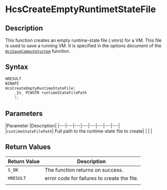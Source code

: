# HcsCreateEmptyRuntimetStateFile

## Description

This function creates an empty runtime-state file (.vmrs) for a VM. This file is used to save a running VM. It is specified in the options document of the [`HcsSaveComputeSystem`](./HcsSaveComputeSystem.md) function.

## Syntax

```cpp
HRESULT
WINAPI
HcsCreateEmptyRuntimeStateFile(
    _In_ PCWSTR runtimeStateFilePath
    );
```

## Parameters

|Parameter     |Description|
|---|---|---|---|---|---|---|---|
|`runtimeStateFilePath`| Full path to the runtime-state file to create|
|    |    |

## Return Values

|Return Value | Description|
|---|---|
|`S_OK` | The function returns on success.|
|`HRESULT`| error code for failures to create the file.|
|    |    |
